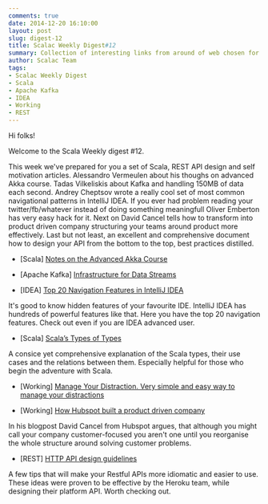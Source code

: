 ```yaml
---
comments: true
date: 2014-12-20 16:10:00
layout: post
slug: digest-12
title: Scalac Weekly Digest#12
summary: Collection of interesting links from around of web chosen for you by Scalac team
author: Scalac Team
tags:
- Scalac Weekly Digest
- Scala
- Apache Kafka
- IDEA
- Working
- REST
---
```


Hi folks! 

Welcome to the Scala Weekly digest #12.

This week we've prepared for you a set of Scala, REST API design and self motivation articles. Alessandro Vermeulen about his thoughs on advanced Akka course. Tadas Vilkeliskis about Kafka and handling 150MB of data each second. Andrey Cheptsov wrote a really cool set of most common navigational patterns in IntelliJ IDEA. If you ever had problem reading your twitter/fb/whatever instead of doing something meaningfull Oliver Emberton has very easy hack for it. Next on David Cancel tells how to transform into product driven company structuring your teams around product more effectively. Last but not least, an excellent and comprehensive document how to design your API from the bottom to the top, best practices distilled.

* \[Scala\] [Notes on the Advanced Akka Course](http://alessandrovermeulen.me/2014/07/15/notes-on-the-advanced-akka-course/)

* \[Apache Kafka\] [Infrastructure for Data Streams](http://vilkeliskis.com/blog/2014/11/10/infrastructure_for_data_streams.html)

* \[IDEA\] [Top 20 Navigation Features in IntelliJ IDEA](https://medium.com/@andrey_cheptsov/top-20-navigation-features-in-intellij-idea-ed8c17075880)

It's good to know hidden features of your favourite IDE. IntelliJ IDEA has hundreds of powerful features like that. Here you have the top 20 navigation features. Check out even if you are IDEA advanced user.

* \[Scala\] [Scala’s Types of Types](http://ktoso.github.io/scala-types-of-types/)

A consice yet comprehensive explanation of the Scala types, their use cases and the relations between them. Especially helpful for those who begin the adventure with Scala.

* \[Working\] [Manage Your Distraction. Very simple and easy way to manage your distractions](http://oliveremberton.com/2014/how-to-debug-your-brain/)

* \[Working\] [How Hubspot built a product driven company](https://medium.com/hubspot-product/how-we-transformed-hubspot-into-a-product-driven-company-811f8dbed916)

In his blogpost David Cancel from Hubspot argues, that although you might call your company customer-focused you aren't one until you reorganise the whole structure around solving customer problems. 

* \[REST\] [HTTP API design guidelines](https://github.com/interagent/http-api-design)

A few tips that will make your Restful APIs more idiomatic and easier to use. These ideas were proven to be effective by the Heroku team, while designing their platform API. Worth checking out.

